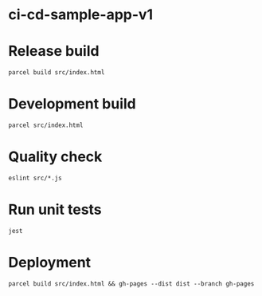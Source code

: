 # ci-cd-sample-app-v1

# Release build

```parcel build src/index.html```

# Development build

```parcel src/index.html```

# Quality check

```eslint src/*.js```

# Run unit tests

```jest```

# Deployment

```parcel build src/index.html && gh-pages --dist dist --branch gh-pages```
